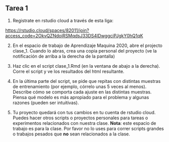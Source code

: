 ## Tarea 1

1. Registrate en rstudio cloud a través de esta liga:

https://rstudio.cloud/spaces/82011/join?access_code=2OkvQZNdoiRSMqdsJ33DS4lDwggciPJgkY0hQ1qK

2. En el espacio de trabajo de Aprendizaje Maquina 2020, abre el projecto clase_1. Cuando lo abras, crea una copia personal del proyecto (ve la notificación de arriba a la derecha de la pantalla)

3. Haz clic en el script clase_1.Rmd (en la ventana de abajo a la derecha). Corre el 
script y ve los resultados del html resultante.

4. En la última parte del script, se pide que repitas con distintas muestras de entrenamiento 
(por ejemplo, córrelo unas 5 veces al menos). Describe cómo se comporta cada ajuste en las distintas muestras. Piensa qué modelo es más apropiado para el problema y algunas razones (pueden ser intuitivas).

5. Tu proyecto quedará con tus cambios en tu cuenta de rstudio cloud. Puedes hacer
otros scripts o proyectos personales para tareas o experimentos relacionados con nuestra
clase. **Nota**: este espacio de trabajo es para la clase. Por favor no lo uses para
correr scripts grandes o trabajos pesados que **no** sean relacionados a la clase.


